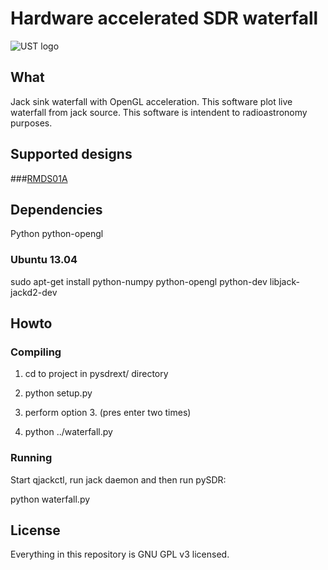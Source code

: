 # Hardware accelerated SDR waterfall

![UST logo](http://www.ust.cz/include/Logo_UST.png "UST")

## What

Jack sink waterfall with OpenGL acceleration. This software plot live waterfall from jack source. This software is intendent to radioastronomy purposes.

## Supported designs
###[RMDS01A](http://www.ust.cz/shop/product_info.php?cPath=38&products_id=223)


## Dependencies 

Python
python-opengl

### Ubuntu 13.04

 sudo apt-get install python-numpy python-opengl python-dev libjack-jackd2-dev


## Howto

### Compiling

1. cd to project in pysdrext/ directory

2. python setup.py

3. perform option 3. (pres enter two times) 

4. python ../waterfall.py

### Running

Start qjackctl, run jack daemon and then run pySDR:

python waterfall.py

## License

Everything in this repository is GNU GPL v3 licensed.
